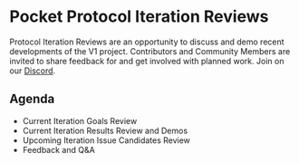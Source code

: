 # Pocket Protocol Iteration Reviews

Protocol Iteration Reviews are an opportunity to discuss and demo recent developments of the V1 project. Contributors and Community Members are invited to share feedback for and get involved with planned work. Join on our [Discord](https://discord.gg/sae7XfnF?event=1062036308450615316).

## Agenda

- Current Iteration Goals Review
- Current Iteration Results Review and Demos
- Upcoming Iteration Issue Candidates Review
- Feedback and Q&A

<!-- GITHUB_WIKI: devlog/agenda -->
